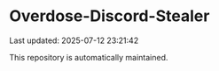 # Overdose-Discord-Stealer

Last updated: 2025-07-12 23:21:42

This repository is automatically maintained.
